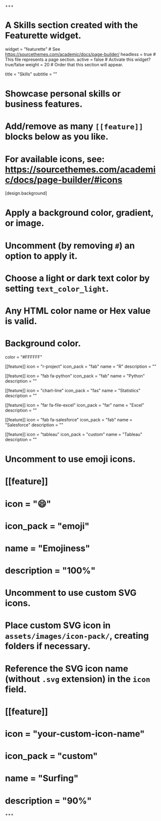 +++
# A Skills section created with the Featurette widget.
widget = "featurette"  # See https://sourcethemes.com/academic/docs/page-builder/
headless = true  # This file represents a page section.
active = false  # Activate this widget? true/false
weight = 20  # Order that this section will appear.

title = "Skills"
subtitle = ""

# Showcase personal skills or business features.
# 
# Add/remove as many `[[feature]]` blocks below as you like.
# 
# For available icons, see: https://sourcethemes.com/academic/docs/page-builder/#icons

[design.background]
  # Apply a background color, gradient, or image.
  #   Uncomment (by removing `#`) an option to apply it.
  #   Choose a light or dark text color by setting `text_color_light`.
  #   Any HTML color name or Hex value is valid.

  # Background color.
  color = "#FFFFFF"
  
[[feature]]
  icon = "r-project"
  icon_pack = "fab"
  name = "R"
  description = ""
  
[[feature]]
  icon = "fab fa-python"
  icon_pack = "fab"
  name = "Python"
  description = ""  
  
[[feature]]
  icon = "chart-line"
  icon_pack = "fas"
  name = "Statistics"
  description = ""

[[feature]]
  icon = "far fa-file-excel"
  icon_pack = "far"
  name = "Excel"
  description = ""
  
[[feature]]
  icon = "fab fa-salesforce"
  icon_pack = "fab"
  name = "Salesforce"
  description = ""
  
[[feature]]
  icon = "tableau"
  icon_pack = "custom"
  name = "Tableau"
  description = ""


# Uncomment to use emoji icons.
# [[feature]]
#  icon = ":smile:"
#  icon_pack = "emoji"
#  name = "Emojiness"
#  description = "100%"  

# Uncomment to use custom SVG icons.
# Place custom SVG icon in `assets/images/icon-pack/`, creating folders if necessary.
# Reference the SVG icon name (without `.svg` extension) in the `icon` field.
# [[feature]]
#  icon = "your-custom-icon-name"
#  icon_pack = "custom"
#  name = "Surfing"
#  description = "90%"


  

+++
